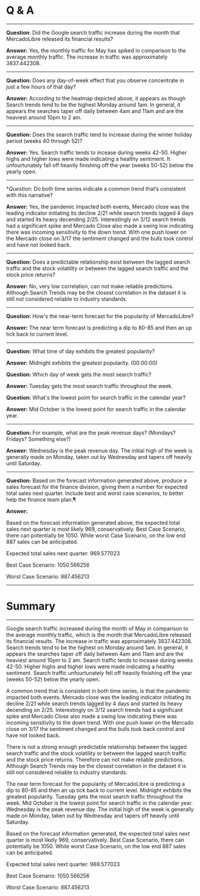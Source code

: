 # Q & A
---

**Question**: Did the Google search traffic increase during the month that MercadoLibre released its financial results?

**Answer:** Yes, the monthly traffic for May has spiked in comparison to the average monthly traffic. The increase in traffic was approximately 3837.442308.


---



**Question:** Does any day-of-week effect that you observe concentrate in just a few hours of that day?

**Answer:** According to the heatmap depicted above, it appears as though Search trends tend to be the highest Monday around 1am. In general, it appears the searches taper off daily between 4am and 11am and are the heaviest around 10pm to 2 am.


---



**Question:** Does the search traffic tend to increase during the winter holiday period (weeks 40 through 52)?

**Answer:** Yes. Search traffic tends to incease during weeks 42-50. Higher highs and higher lows were made indicating a healthy sentiment. It unfourtunately fall off heavily finishing off the year (weeks 50-52) below the yearly open.


---


**Question:* Do both time series indicate a common trend that’s consistent with this narrative?

**Answer:** Yes, the pandemic impacted both events, Mercado close was the leading indicator initiating its decline 2/21 while search trends lagged 4 days and started its heavy decending 2/25. Interestingly on 3/12 search trends had a significant spike and Mercado Close also made a swing low indicating there was incoming sensitivity to the down trend. With one push lower on the Mercado close on 3/17 the sentiment changed and the bulls took control and have not looked back.


---


**Question:** Does a predictable relationship exist between the lagged search traffic and the stock volatility or between the lagged search traffic and the stock price returns?

**Answer:** No, very low correlation, can not make reliable predictions. Although Search Trends may be the closest correlation in the dataset it is still not considered reliable to industry standards.


---



**Question:**  How's the near-term forecast for the popularity of MercadoLibre?

**Answer:** The near term forecast is predicting a dip to 80-85 and then an up tick back to current level.


---


**Question:** What time of day exhibits the greatest popularity?

**Answer:** Midnight exhibits the greatest popularity. (00:00:00)

**Question:** Which day of week gets the most search traffic?

**Answer:** Tuesday gets the most search traffic throughout the week.

**Question:** What's the lowest point for search traffic in the calendar year?

**Answer:** Mid October is the lowest point for search traffic in the calendar year.



---


**Question:** For example, what are the peak revenue days? (Mondays? Fridays? Something else?)

**Answer:** Wednesday is the peak revenue day. The initial high of the week is generally made on Monday, taken out by Wednesday and tapers off heavily until Saturday.



---

**Question:** 
Based on the forecast information generated above, produce a sales forecast for the finance division, giving them a number for expected total sales next quarter. Include best and worst case scenarios, to better help the finance team plan.¶

**Answer:**

Based on the forecast information generated above, the expected total sales next quarter is most likely 969, conservatively. Best Case Scenario, there can potentially be 1050. While worst Case Scenario, on the low end 887 sales can be anticipated.

Expected total sales next quarter: 969.577023

Best Case Scenario: 1050.566256

Worst Case Scenario: 887.456213



---

# Summary

---

Google search traffic increased during the month of May in comparison to the average monthly traffic, which is the month that MercadoLibre released its financial results. The increase in traffic was approximately 3837.442308. Search trends tend to be the highest on Monday around 1am. In general, it appears the searches taper off daily between 4am and 11am and are the heaviest around 10pm to 2 am. Search traffic tends to incease during weeks 42-50. Higher highs and higher lows were made indicating a healthy sentiment. Search traffic unfourtunately fell off heavily finishing off the year (weeks 50-52) below the yearly open. 
    
A common trend that is consistent in both time series, is that the pandemic impacted both events. Mercado close was the leading indicator initiating its decline 2/21 while search trends lagged by 4 days and started its heavy decending on 2/25. Interestingly on 3/12 search trends had a significant spike and Mercado Close also made a swing low indicating there was incoming sensitivity to the down trend. With one push lower on the Mercado close on 3/17 the sentiment changed and the bulls took back control and have not looked back. 
     
There is not a strong enough predictable relationship between the lagged search traffic and the stock volatility or between the lagged search traffic and the stock price returns. Therefore can not make reliable predictions. Although Search Trends may be the closest correlation in the dataset it is still not considered reliable to industry standards.
      
The near term forecast for the popularity of MercadoLibre is predicting a dip to 80-85 and then an up tick back to current level. Midnight exhibits the greatest popularity. Tuesday gets the most search traffic throughout the week. Mid October is the lowest point for search traffic in the calendar year. Wednesday is the peak revenue day. The initial high of the week is generally made on Monday, taken out by Wednesday and tapers off heavily until Saturday. 
      
      
Based on the forecast information generated, the expected total sales next quarter is most likely 969, conservatively. Best Case Scenario, there can potentially be 1050. While worst Case Scenario, on the low end 887 sales can be anticipated.

Expected total sales next quarter: 969.577023

Best Case Scenario: 1050.566256

Worst Case Scenario: 887.456213
